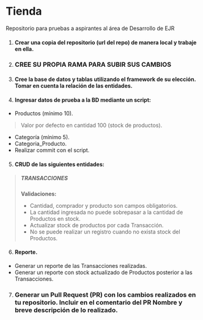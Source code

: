 # Tienda
Repositorio para pruebas a aspirantes al área de Desarrollo de EJR
1. #### Crear una copia del repositorio (url del repo) de manera local y trabaje en ella.
2. ### CREE SU PROPIA RAMA PARA SUBIR SUS CAMBIOS
3. #### Cree la base de datos y tablas utilizando el framework de su elección. Tomar en cuenta la relación de las entidades.
4. #### Ingresar datos de prueba a la BD mediante un script:
  * Productos (mínimo 10).
  > Valor por defecto en cantidad 100 (stock de productos).
  * Categoría (mínimo 5).
  * Categoria_Producto.
  * Realizar commit con el script. 
5. #### CRUD de las siguientes entidades: 
>##### TRANSACCIONES
> **Validaciones:**
>  * Cantidad, comprador y producto son campos obligatorios.
> * La cantidad ingresada no puede sobrepasar a la cantidad de Productos en stock.
> * Actualizar stock de productos por cada Transacción.
> * No se puede realizar un registro cuando no exista stock del Productos.
6. #### Reporte.
  * Generar un reporte de las Transacciones realizadas.
  * Generar un reporte con stock actualizado de Productos posterior a las Transacciones.
7. ### Generar un Pull Request (PR) con los cambios realizados en tu repositorio. Incluir en el comentario del PR Nombre y breve descripción de lo realizado. 

